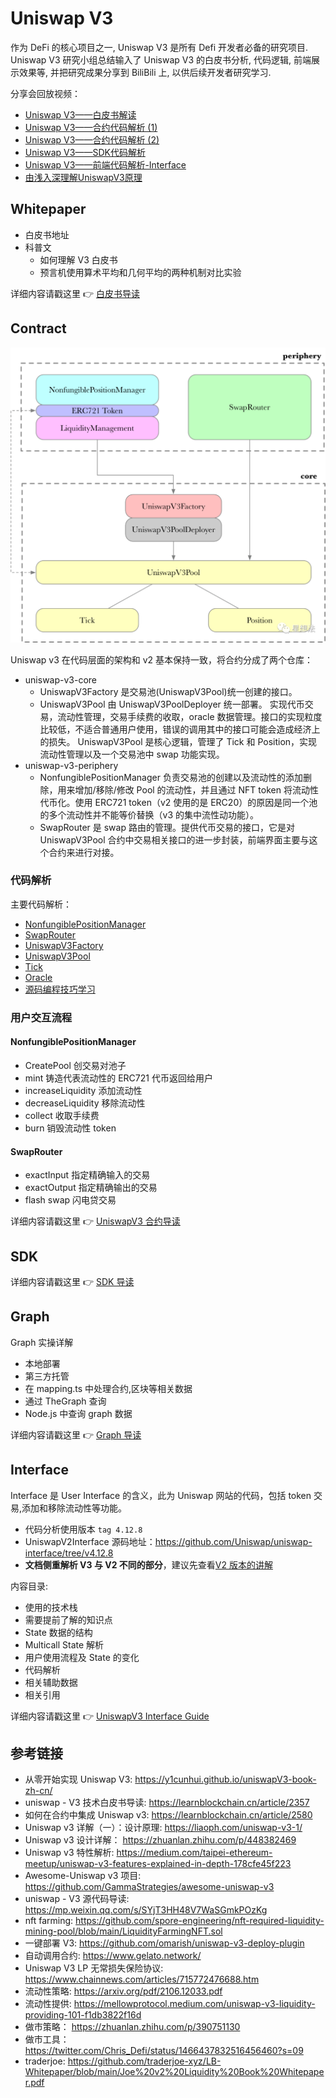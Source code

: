 # Uniswap V3

作为 DeFi 的核心项目之一, Uniswap V3 是所有 Defi 开发者必备的研究项目.
Uniswap V3 研究小组总结输入了 Uniswap V3 的白皮书分析, 代码逻辑, 前端展示效果等, 并把研究成果分享到 BiliBili 上, 以供后续开发者研究学习.

分享会回放视频：

- [Uniswap V3——白皮书解读](https://www.youtube.com/watch?v=ypASWR5b9zA&list=PLgPVMJY4tnFPfwAbNx3UFmHne66pkl_OH&index=2)
- [Uniswap V3——合约代码解析 (1)](https://www.youtube.com/watch?v=Lgp0KS8eo7c&list=PLgPVMJY4tnFPfwAbNx3UFmHne66pkl_OH&index=3)
- [Uniswap V3——合约代码解析 (2)](https://www.youtube.com/watch?v=KZ5a7OO4J2I&list=PLgPVMJY4tnFPfwAbNx3UFmHne66pkl_OH&index=4)
- [Uniswap V3——SDK代码解析](https://www.youtube.com/watch?v=u5Tg3aw6K6s&list=PLgPVMJY4tnFPfwAbNx3UFmHne66pkl_OH&index=6)
- [Uniswap V3——前端代码解析-Interface](https://www.youtube.com/watch?v=wzgyDpq3vlM&list=PLgPVMJY4tnFPfwAbNx3UFmHne66pkl_OH&index=6)
- [由浅入深理解UniswapV3原理](https://www.youtube.com/watch?v=3Wr8Ry1ragg&list=PLgPVMJY4tnFPfwAbNx3UFmHne66pkl_OH&index=1)

## Whitepaper

- 白皮书地址
- 科普文
  - 如何理解 V3 白皮书
  - 预言机使用算术平均和几何平均的两种机制对比实验

详细内容请戳这里 :point_right: [白皮书导读](./whitepaperGuide/readme.md)

## Contract

![合约结构图](./img/640.png)

Uniswap v3 在代码层面的架构和 v2 基本保持一致，将合约分成了两个仓库：

- uniswap-v3-core
  - UniswapV3Factory 是交易池(UniswapV3Pool)统一创建的接口。
  - UniswapV3Pool 由 UniswapV3PoolDeployer 统一部署。 实现代币交易，流动性管理，交易手续费的收取，oracle 数据管理。接口的实现粒度比较低，不适合普通用户使用，错误的调用其中的接口可能会造成经济上的损失。
    UniswapV3Pool 是核心逻辑，管理了 Tick 和 Position，实现流动性管理以及一个交易池中 swap 功能实现。
- uniswap-v3-periphery
  - NonfungiblePositionManager 负责交易池的创建以及流动性的添加删除，用来增加/移除/修改 Pool 的流动性，并且通过 NFT token 将流动性代币化。使用 ERC721 token（v2 使用的是 ERC20）的原因是同一个池的多个流动性并不能等价替换（v3 的集中流性动功能）。
  - SwapRouter 是 swap 路由的管理。提供代币交易的接口，它是对 UniswapV3Pool 合约中交易相关接口的进一步封装，前端界面主要与这个合约来进行对接。

### 代码解析

主要代码解析：

- [NonfungiblePositionManager](./contractGuide/NonfungiblePositionManager.md)
- [SwapRouter](./contractGuide/SwapRouter.md)
- [UniswapV3Factory](./contractGuide/UniswapV3Factory.md)
- [UniswapV3Pool](./contractGuide/UniswapV3Pool.md)
- [Tick](./contractGuide/Tick.md)
- [Oracle](./contractGuide/Oracle.md)
- [源码编程技巧学习](./contractGuide/programmingSkills.md)

### 用户交互流程

#### NonfungiblePositionManager

- CreatePool 创交易对池子
- mint 铸造代表流动性的 ERC721 代币返回给用户
- increaseLiquidity 添加流动性
- decreaseLiquidity 移除流动性
- collect 收取手续费
- burn 销毁流动性 token

#### SwapRouter

- exactInput 指定精确输入的交易
- exactOutput 指定精确输出的交易
- flash swap 闪电贷交易

详细内容请戳这里 :point_right: [UniswapV3 合约导读](./contractGuide/readme.md)

## SDK

详细内容请戳这里 :point_right: [SDK 导读](./frontGuide/sdk/README.md)

## Graph

Graph 实操详解

- 本地部署
- 第三方托管
- 在 mapping.ts 中处理合约,区块等相关数据
- 通过 TheGraph 查询
- Node.js 中查询 graph 数据

详细内容请戳这里 :point_right: [Graph 导读](./graphGuide/graphGuide.md)

## Interface

Interface 是 User Interface 的含义，此为 Uniswap 网站的代码，包括 token 交易,添加和移除流动性等功能。

- 代码分析使用版本 `tag 4.12.8`
- UniswapV2Interface 源码地址：https://github.com/Uniswap/uniswap-interface/tree/v4.12.8
- **文档侧重解析 V3 与 V2 不同的部分**，建议先查看[V2 版本的讲解](../Uniswap-V2/Interface/readme.md)

内容目录:

- 使用的技术栈
- 需要提前了解的知识点
- State 数据的结构
- Multicall State 解析
- 用户使用流程及 State 的变化
- 代码解析
- 相关辅助数据
- 相关引用

详细内容请戳这里 :point_right: [UniswapV3 Interface Guide](./InterfaceGuide/readme.md)

## 参考链接
- 从零开始实现 Uniswap V3: https://y1cunhui.github.io/uniswapV3-book-zh-cn/
- uniswap - V3 技术白皮书导读: https://learnblockchain.cn/article/2357
- 如何在合约中集成 Uniswap v3: https://learnblockchain.cn/article/2580
- Uniswap v3 详解（一）：设计原理: https://liaoph.com/uniswap-v3-1/
- Uniswap v3 设计详解： https://zhuanlan.zhihu.com/p/448382469
- Uniswap v3 特性解析: https://medium.com/taipei-ethereum-meetup/uniswap-v3-features-explained-in-depth-178cfe45f223
- Awesome-Uniswap v3 项目: https://github.com/GammaStrategies/awesome-uniswap-v3
- uniswap - V3 源代码导读: https://mp.weixin.qq.com/s/SYjT3HH48V7WaSGmkPOzKg
- nft farming: https://github.com/spore-engineering/nft-required-liquidity-mining-pool/blob/main/LiquidityFarmingNFT.sol
- 一键部署 V3: https://github.com/omarish/uniswap-v3-deploy-plugin
- 自动调用合约: https://www.gelato.network/
- Uniswap V3 LP 无常损失保险协议: https://www.chainnews.com/articles/715772476688.htm
- 流动性策略: https://arxiv.org/pdf/2106.12033.pdf
- 流动性提供: https://mellowprotocol.medium.com/uniswap-v3-liquidity-providing-101-f1db3822f16d
- 做市策略： https://zhuanlan.zhihu.com/p/390751130
- 做市工具： https://twitter.com/Chris_Defi/status/1466437832516456460?s=09
- traderjoe: https://github.com/traderjoe-xyz/LB-Whitepaper/blob/main/Joe%20v2%20Liquidity%20Book%20Whitepaper.pdf
